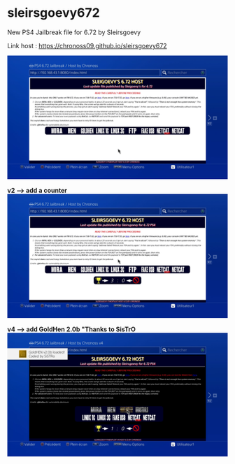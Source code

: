 # sleirsgoevy672
New PS4 Jailbreak file for 6.72 by Sleirsgoevy

Link host : https://chronoss09.github.io/sleirsgoevy672

![capture](https://github.com/chronoss09/sleirsgoevy672/blob/main/20211030225234.jpg)

__v2 --> add a counter__  
![capture](https://github.com/chronoss09/sleirsgoevy672/blob/main/20211101133926.jpg)

__v4 --> add GoldHen 2.0b "Thanks to SisTrO__  
![capture](https://github.com/chronoss09/sleirsgoevy672/blob/main/20211125224354.jpg)
